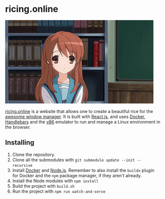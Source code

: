 # ricing.online

![](docs/trip.gif)

[ricing.online](https://ricing.online) is a website that allows one to create a beautiful rice for the [awesome window manager](https://awesomewm.org/). It is built with [React.js](https://reactjs.org/), and uses [Docker](https://www.docker.com/), [Handlebars](https://handlebarsjs.com/) and the [v86](https://github.com/copy/v86) emulator to run and manage a Linux environment in the browser.

## Installing

1. Clone the repository.
2. Clone all the submodules with `git submodule update --init --recursive`
3. Install [Docker](https://www.docker.com/) and [Node.js](https://nodejs.org). Remember to also install the `buildx` plugin for Docker and the `npm` package manager, if they aren't already.
4. Install the Node modules with `npm install`
5. Build the project with `build.sh`
6. Run the project with `npm run watch-and-serve`